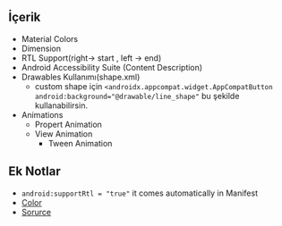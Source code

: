 ## İçerik
- Material Colors
- Dimension
- RTL Support(right-> start , left -> end)
- Android Accessibility Suite (Content Description)
- Drawables Kullanımı(shape.xml)
  - custom shape için `
                        <androidx.appcompat.widget.AppCompatButton `
                         `android:background="@drawable/line_shape"`
                          bu şekilde kullanabilirsin.
- Animations
  - Propert Animation
  - View Animation 
    -  Tween Animation


## Ek Notlar
- `android:supportRtl = "true"` it comes automatically in Manifest
- [Color](https://material.io/resources/color/#!/?view.left=0&view.right=0&primary.color=9C27B0&secondary.color=8E24AA)
- [Sorurce](https://developer.android.com/guide/topics/resources/drawable-resource#Shape)
